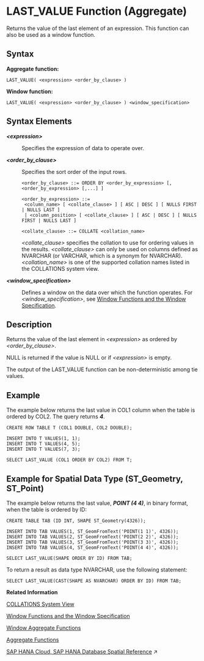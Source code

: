 <!-- loio32e95b7fac5c4b489d938c11ce5b4695 -->

# LAST\_VALUE Function \(Aggregate\)

Returns the value of the last element of an expression. This function can also be used as a window function.



## Syntax

**Aggregate function:**

```
LAST_VALUE( <expression> <order_by_clause> )
```

**Window function:**

```
LAST_VALUE( <expression> <order_by_clause> ) <window_specification>
```



<a name="loio32e95b7fac5c4b489d938c11ce5b4695__section_whf_lbl_w2b"/>

## Syntax Elements


<dl>
<dt><b>

*<expression\>*

</b></dt>
<dd>

Specifies the expression of data to operate over.



</dd><dt><b>

*<order\_by\_clause\>*

</b></dt>
<dd>

Specifies the sort order of the input rows.

```
<order_by_clause> ::= ORDER BY <order_by_expression> [, <order_by_expression> [,...] ]

<order_by_expression> ::= 
 <column_name> [ <collate_clause> ] [ ASC | DESC ] [ NULLS FIRST | NULLS LAST ] 
 | <column_position> [ <collate_clause> ] [ ASC | DESC ] [ NULLS FIRST | NULLS LAST ] 

<collate_clause> ::= COLLATE <collation_name>
```

*<collate\_clause\>* specifies the collation to use for ordering values in the results. *<collate\_clause\>* can only be used on columns defined as NVARCHAR \(or VARCHAR, which is a synonym for NVARCHAR\).*<collation\_name\>* is one of the supported collation names listed in the COLLATIONS system view.



</dd><dt><b>

*<window\_specification\>*

</b></dt>
<dd>

Defines a window on the data over which the function operates. For *<window\_specification\>*, see [Window Functions and the Window Specification](window-functions-and-the-window-specification-20a3533.md).



</dd>
</dl>



## Description

Returns the value of the last element in *<expression\>* as ordered by *<order\_by\_clause\>*.

NULL is returned if the value is NULL or if *<expression\>* is empty.

The output of the LAST\_VALUE function can be non-deterministic among tie values.



## Example

The example below returns the last value in COL1 column when the table is ordered by COL2. The query returns ***4***.

```
CREATE ROW TABLE T (COL1 DOUBLE, COL2 DOUBLE);

INSERT INTO T VALUES(1, 1);
INSERT INTO T VALUES(4, 5);
INSERT INTO T VALUES(7, 3);

SELECT LAST_VALUE (COL1 ORDER BY COL2) FROM T;
```



<a name="loio32e95b7fac5c4b489d938c11ce5b4695__section_exq_cfs_qxb"/>

## Example for Spatial Data Type \(ST\_Geometry, ST\_Point\)

The example below returns the last value, ***POINT \(4 4\)***, in binary format, when the table is ordered by ID:

```
CREATE TABLE TAB (ID INT, SHAPE ST_Geometry(4326));

INSERT INTO TAB VALUES(1, ST_GeomFromText('POINT(1 1)', 4326));
INSERT INTO TAB VALUES(2, ST_GeomFromText('POINT(2 2)', 4326));
INSERT INTO TAB VALUES(3, ST_GeomFromText('POINT(3 3)', 4326));
INSERT INTO TAB VALUES(4, ST_GeomFromText('POINT(4 4)', 4326));

SELECT LAST_VALUE(SHAPE ORDER BY ID) FROM TAB;
```

To return a result as data type NVARCHAR, use the following statement:

```
SELECT LAST_VALUE(CAST(SHAPE AS NVARCHAR) ORDER BY ID) FROM TAB;
```

**Related Information**  


[COLLATIONS System View](../../020-System-Views-Reference/021-System-Views/collations-system-view-57ff6fd.md "Provides the list of collations that can be specified in an ORDER BY clause.")

[Window Functions and the Window Specification](window-functions-and-the-window-specification-20a3533.md "Window functions allow you to perform analytic operations over a set of input rows.")

[Window Aggregate Functions](window-aggregate-functions-ee3c26a.md "Some aggregate functions can be used as window functions over a window specification.")

[Aggregate Functions](aggregate-functions-6fff7f0.md "Aggregate functions are analytic functions that calculate an aggregate value based on a group of rows.")

[SAP HANA Cloud, SAP HANA Database Spatial Reference](https://help.sap.com/viewer/bc9e455fe75541b8a248b4c09b086cf5/2023_2_QRC/en-US/e1c934157bd14021a3b43b5822b2cbe9.html "This guide is the entry point for SAP HANA Spatial capabilities.") :arrow_upper_right:

